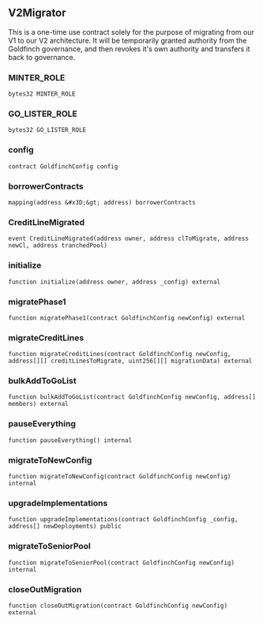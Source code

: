 ## V2Migrator

This is a one-time use contract solely for the purpose of migrating from our V1
 to our V2 architecture. It will be temporarily granted authority from the Goldfinch governance,
 and then revokes it&#x27;s own authority and transfers it back to governance.

### MINTER_ROLE

```solidity
bytes32 MINTER_ROLE
```

### GO_LISTER_ROLE

```solidity
bytes32 GO_LISTER_ROLE
```

### config

```solidity
contract GoldfinchConfig config
```

### borrowerContracts

```solidity
mapping(address &#x3D;&gt; address) borrowerContracts
```

### CreditLineMigrated

```solidity
event CreditLineMigrated(address owner, address clToMigrate, address newCl, address tranchedPool)
```

### initialize

```solidity
function initialize(address owner, address _config) external
```

### migratePhase1

```solidity
function migratePhase1(contract GoldfinchConfig newConfig) external
```

### migrateCreditLines

```solidity
function migrateCreditLines(contract GoldfinchConfig newConfig, address[][] creditLinesToMigrate, uint256[][] migrationData) external
```

### bulkAddToGoList

```solidity
function bulkAddToGoList(contract GoldfinchConfig newConfig, address[] members) external
```

### pauseEverything

```solidity
function pauseEverything() internal
```

### migrateToNewConfig

```solidity
function migrateToNewConfig(contract GoldfinchConfig newConfig) internal
```

### upgradeImplementations

```solidity
function upgradeImplementations(contract GoldfinchConfig _config, address[] newDeployments) public
```

### migrateToSeniorPool

```solidity
function migrateToSeniorPool(contract GoldfinchConfig newConfig) internal
```

### closeOutMigration

```solidity
function closeOutMigration(contract GoldfinchConfig newConfig) external
```

